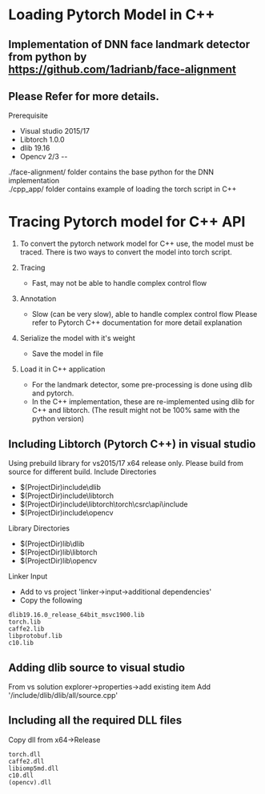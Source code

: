 # Loading Pytorch Model in C++
## Implementation of DNN face landmark detector from python by https://github.com/1adrianb/face-alignment
Please Refer []() for more details.
--
Prerequisite
* Visual studio 2015/17
* Libtorch 1.0.0
* dlib 19.16
* Opencv 2/3
--

./face-alignment/ folder contains the base python for the DNN implementation\
./cpp_app/ folder contains example of loading the torch script in C++

# Tracing Pytorch model for C++ API
1. To convert the pytorch network model for C++ use, the model must be traced.
There is two ways to convert the model into torch script.
1. Tracing
	* Fast, may not be able to handle complex control flow
2. Annotation
	* Slow (can be very slow), able to handle complex control flow
Please refer to Pytorch C++ documentation for more detail explanation

2. Serialize the model with it's weight
	* Save the model in file
3. Load it in C++ application
	* For the landmark detector, some pre-processing is done using dlib and pytorch.
	* In the C++ implementation, these are re-implemented using dlib for C++ and libtorch. (The result might not be 100% same with the python version)


## Including Libtorch (Pytorch C++) in visual studio
Using prebuild library for vs2015/17 x64 release only.
Please build from source for different build.
Include Directories
* $(ProjectDir)include\dlib
* $(ProjectDir)include\libtorch
* $(ProjectDir)include\libtorch\torch\csrc\api\include
* $(ProjectDir)include\opencv

Library Directories
* $(ProjectDir)lib\dlib
* $(ProjectDir)lib\libtorch
* $(ProjectDir)lib\opencv

Linker Input
* Add to vs project 'linker->input->additional dependencies'
* Copy the following
```
dlib19.16.0_release_64bit_msvc1900.lib
torch.lib
caffe2.lib
libprotobuf.lib
c10.lib
```

## Adding dlib source to visual studio
From vs solution explorer->properties->add existing item
Add '<current project folder>/include/dlib/dlib/all/source.cpp'

## Including all the required DLL files
Copy dll from x64->Release
```
torch.dll
caffe2.dll
libiomp5md.dll
c10.dll
(opencv).dll
```
